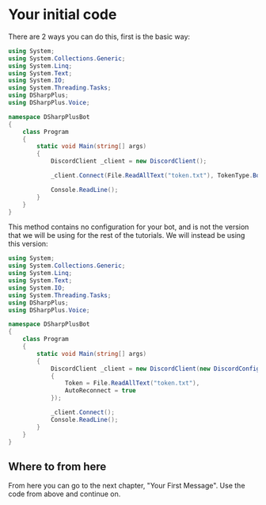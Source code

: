 Your initial code
==================
There are 2 ways you can do this, first is the basic way:
```cs
using System;
using System.Collections.Generic;
using System.Linq;
using System.Text;
using System.IO;
using System.Threading.Tasks;
using DSharpPlus;
using DSharpPlus.Voice;

namespace DSharpPlusBot
{
    class Program
    {
        static void Main(string[] args)
        {
            DiscordClient _client = new DiscordClient();

            _client.Connect(File.ReadAllText("token.txt"), TokenType.Bot);

            Console.ReadLine();
        }
    }
}
```
This method contains no configuration for your bot, and is not the version that we will be using for the rest of the tutorials. We will instead be using this version:
```cs
using System;
using System.Collections.Generic;
using System.Linq;
using System.Text;
using System.IO;
using System.Threading.Tasks;
using DSharpPlus;
using DSharpPlus.Voice;

namespace DSharpPlusBot
{
    class Program
    {
        static void Main(string[] args)
        {
            DiscordClient _client = new DiscordClient(new DiscordConfig()
            {
                Token = File.ReadAllText("token.txt"),
                AutoReconnect = true
            });

            _client.Connect();
            Console.ReadLine();
        }
    }
}
```
## Where to from here
From here you can go to the next chapter, "Your First Message". Use the code from above and continue on.
